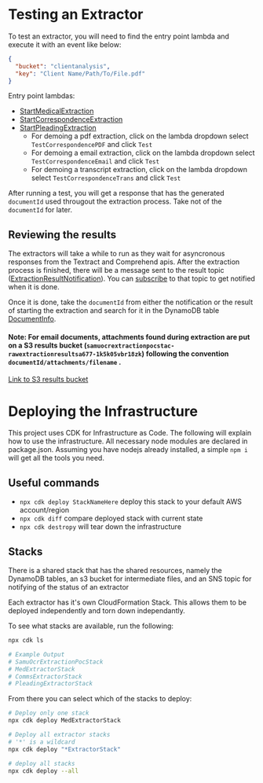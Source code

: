# Testing an Extractor

To test an extractor, you will need to find the entry point lambda and execute it with an event like below:

```json
{
  "bucket": "clientanalysis",
  "key": "Client Name/Path/To/File.pdf"
}
```

Entry point lambdas:

- [StartMedicalExtraction](https://us-east-1.console.aws.amazon.com/lambda/home?region=us-east-1#/functions/StartMedicalExtraction?tab=code)
- [StartCorrespondenceExtraction](https://us-east-1.console.aws.amazon.com/lambda/home?region=us-east-1#/functions/StartCorrespondenceExtraction?tab=code)
- [StartPleadingExtraction](https://us-east-1.console.aws.amazon.com/lambda/home?region=us-east-1#/functions/StartPleadingExtraction?tab=code)
  - For demoing a pdf extraction, click on the lambda dropdown select `TestCorrespondencePDF` and click `Test`
  - For demoing a email extraction, click on the lambda dropdown select `TestCorrespondenceEmail` and click `Test`
  - For demoing a transcript extraction, click on the lambda dropdown select `TestCorrespondenceTrans` and click `Test`

After running a test, you will get a response that has the generated `documentId` used througout the extraction process. Take not of the `documentId` for later.

## Reviewing the results

The extractors will take a while to run as they wait for asyncronous responses from
the Textract and Comprehend apis.
After the extraction process is finished, there will be a message sent to the result topic ([ExtractionResultNotification](https://us-east-1.console.aws.amazon.com/sns/v3/home?region=us-east-1#/topic/arn:aws:sns:us-east-1:371292405073:ExtractionResultNotification)).
You can [subscribe](https://docs.aws.amazon.com/sns/latest/dg/sns-email-notifications.html) to that topic to get notified when it is done.

Once it is done, take the `documentId` from either the notification or the result of starting the extraction and search for it in the DynamoDB table
[DocumentInfo](https://us-east-1.console.aws.amazon.com/dynamodbv2/home?region=us-east-1#item-explorer?maximize=true&table=DocumentInfo).

#### Note: For email documents, attachments found during extraction are put on a S3 results bucket (`samuocrextractionpocstac-rawextractionresultsa677-1k5k05vbr18zk`) following the convention `documentId/attachments/filename` .

[Link to S3 results bucket ](https://s3.console.aws.amazon.com/s3/buckets/samuocrextractionpocstac-rawextractionresultsa677-1k5k05vbr18zk?region=us-east-1&tab=objects)

# Deploying the Infrastructure

This project uses CDK for Infrastructure as Code. The following will explain how to use
the infrastructure.
All necessary node modules are declared in package.json. Assuming you have nodejs already installed, a simple `npm i` will get all the tools you need.

## Useful commands

- `npx cdk deploy StackNameHere` deploy this stack to your default AWS account/region
- `npx cdk diff` compare deployed stack with current state
- `npx cdk destropy` will tear down the infrastructure

## Stacks

There is a shared stack that has the shared resources, namely the DynamoDB tables, an s3 bucket for intermediate files, and an SNS topic for notifying of the status
of an extractor

Each extractor has it's own CloudFormation Stack. This allows them to be deployed
independently and torn down independantly.

To see what stacks are available, run the following:

```sh
npx cdk ls

# Example Output
# SamuOcrExtractionPocStack
# MedExtractorStack
# CommsExtractorStack
# PleadingExtractorStack
```

From there you can select which of the stacks to deploy:

```sh
# Deploy only one stack
npx cdk deploy MedExtractorStack

# Deploy all extractor stacks
# '*' is a wildcard
npx cdk deploy "*ExtractorStack"

# deploy all stacks
npx cdk deploy --all
```
